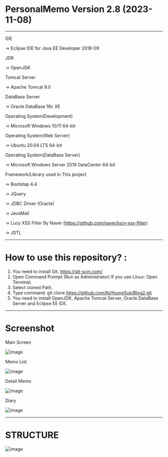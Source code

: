 # PersonalMemo Version 2.8 (2023-11-08)

------------------------------------------------------------------------------------------------------------------------------------------

IDE

-> Eclipse IDE for Java EE Developer 2018-09 

JDK

-> OpenJDK

Tomcat Server

-> Apache Tomcat 9.0

DataBase Server

-> Oracle DataBase 18c XE 

Operating System(Development)

-> Microsoft Windows 10/11 64-bit

Operating System(Web Server)

-> Ubuntu 20.04 LTS 64-bit

Operating System(DataBase Server)

-> Microsoft Windows Server 2019 DataCenter 64-bit

Framework/Library used in This project

-> Bootstap 4.4 

-> JQuery 

-> JDBC Driver (Oracle) 

-> JavaMail 

-> Lucy XSS Filter By Naver (https://github.com/naver/lucy-xss-filter) 

-> JSTL

--------------------------------------------------------------------------------------------------------------------------------------------

# How to use this repository? :

  1. You need to install Git. https://git-scm.com/
  2. Open Command Prompt (Run as Administrator)
     If you use Linux: Open Terminal. 
  4. Select cloned Path. 
  5. Type command: git clone https://github.com/KoYoungSuk/Blog2.git
  6. You need to install OpenJDK, Apache Tomcat Server, Oracle DataBase Server and Eclipse EE IDE.

 ----------------------------------------------------------------------------------------------------------------------------------------
 # Screenshot
 
 Main Screen 
 
![image](https://github.com/KoYoungSuk/Blog2/assets/58511486/0832e9a0-2f23-4b5d-9bbd-096d56e926a4)

 Memo List
 
![image](https://github.com/KoYoungSuk/Blog2/assets/58511486/e542de06-ccbf-4dc5-992a-2e6935b0f1e5)

 Detail Memo

![image](https://github.com/KoYoungSuk/Blog2/assets/58511486/5452c985-78b0-42ef-9198-ed97df581eff)

 Diary
 
![image](https://github.com/KoYoungSuk/Blog2/assets/58511486/605bc3cd-d35c-4da8-be34-01a5fd77f687)


 ------------------------------------------------------------------------------------------------------------------------------------------
 
 # STRUCTURE
 
 ![image](https://user-images.githubusercontent.com/58511486/172990055-738c4337-3423-4cb5-8389-8e19f1f69ef1.png)

